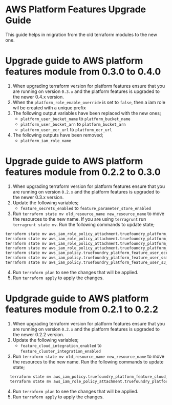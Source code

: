 # AWS Platform Features Upgrade Guide
This guide helps in migration from the old terraform modules to the new one.

# Upgrade guide to AWS platform features module from 0.3.0 to 0.4.0
1. When upgrading terraform version for platform features ensure that you are running on version `0.3.x` and the platform features is upgraded to the newer 0.4.x version.
2. When the `platform_role_enable_override` is set to `false`, then a iam role wil be created with a unique prefix
3. The following output variables have been replaced with the new ones;
   - `platform_user_bucket_name` to `platform_bucket_name`
   - `platform_user_bucket_arn` to `platform_bucket_arn`
   - `platform_user_ecr_url` to `platform_ecr_url`
4. The following outputs have been removed;
   - `platform_iam_role_name`

# Upgrade guide to AWS platform features module from 0.2.2 to 0.3.0
1. When upgrading terraform version for platform features ensure that you are running on version `0.2.x` and the platform features is upgraded to the newer 0.3.x version.
2. Update the following variables;
   - `feature_secrets_enabled` to `feature_parameter_store_enabled`
3. Run `terraform state mv old_resource_name new_resource_name` to move the resources to the new name. If you are using `terragrunt` run `terragrunt state mv`. Run the following commands to update state;
```bash
terraform state mv aws_iam_role_policy_attachment.truefoundry_platform_user_ecr_policy_attachment aws_iam_role_policy_attachment.truefoundry_platform_ecr_policy_attachment
terraform state mv aws_iam_role_policy_attachment.truefoundry_platform_user_ssm_policy_attachment aws_iam_role_policy_attachment.truefoundry_platform_parameter_store_policy_attachment
terraform state mv aws_iam_role_policy_attachment.truefoundry_platform_user_cluster_integration_policy_attachment aws_iam_role_policy_attachment.truefoundry_platform_cluster_integration_policy_attachment
terraform state mv aws_iam_role_policy_attachment.truefoundry_platform_user_s3_policy_attachment aws_iam_role_policy_attachment.truefoundry_platform_s3_policy_attachment
terraform state mv aws_iam_policy.truefoundry_platform_feature_user_ecr_policy aws_iam_policy.truefoundry_platform_feature_ecr_policy
terraform state mv aws_iam_policy.truefoundry_platform_feature_user_ssm_policy aws_iam_policy.truefoundry_platform_feature_parameter_store_policy
terraform state mv aws_iam_policy.truefoundry_platform_feature_user_s3_policy aws_iam_policy.truefoundry_platform_feature_s3_policy
```
4. Run `terraform plan` to see the changes that will be applied. 
5. Run `terraform apply` to apply the changes.


# Updgrade guide to AWS platform features module from 0.2.1 to 0.2.2
1. When upgrading terraform version for platform features ensure that you are running on version `0.2.x` and the platform features is upgraded to the newer 0.2.2 version.
2. Update the following variables;
   - `feature_cloud_integration_enabled` to `feature_cluster_integration_enabled`
3. Run `terraform state mv old_resource_name new_resource_name` to move the resources to the new name. Run the following commands to update state;
```bash
  terraform state mv aws_iam_policy.truefoundry_platform_feature_cloud_integration_policy aws_iam_policy.truefoundry_platform_feature_cluster_integration_policy
  terraform state mv aws_iam_role_policy_attachment.truefoundry_platform_user_cloud_integration_policy_attachment aws_iam_role_policy_attachment.truefoundry_platform_user_cluster_integration_policy_attachment
```
4. Run `terraform plan` to see the changes that will be applied.
5. Run `terraform apply` to apply the changes.

